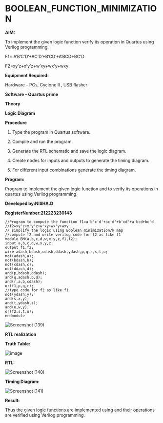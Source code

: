 # BOOLEAN_FUNCTION_MINIMIZATION

**AIM:**

To implement the given logic function verify its operation in Quartus using Verilog programming.

F1= A’B’C’D’+AC’D’+B’CD’+A’BCD+BC’D 

F2=xy’z+x’y’z+w’xy+wx’y+wxy

**Equipment Required:**

Hardware – PCs, Cyclone II , USB flasher

**Software – Quartus prime**

**Theory**

**Logic Diagram**

**Procedure**

1.	Type the program in Quartus software.

2.	Compile and run the program.

3.	Generate the RTL schematic and save the logic diagram.

4.	Create nodes for inputs and outputs to generate the timing diagram.

5.	For different input combinations generate the timing diagram.


**Program:**

 Program to implement the given logic function and to verify its operations in quartus using Verilog programming. 

**Developed by:NISHA.D**

**RegisterNumber:212223230143**
```
//Program to compute the function f1=a'b'c'd'+ac'd'+b'cd'+a'bcd+bc'd
//f2=xy'z+x'y'z+w'xy+wx'y+wxy
// simplify the logic using Boolean minimization/k map 
//compute f2 and write verilog code for f2 as like f1
module BM(a,b,c,d,w,x,y,z,f1,f2);
input a,b,c,d,w,x,y,z;
output f1,f2;
wire adash,bdash,cdash,ddash,ydash,p,q,r,s,t,u;
not(adash,a);
not(bdash,b);
not(cdash,c);
not(ddash,d);
and(p,bdash,ddash);
and(q,adash,b,d);
and(r,a,b,cdash);
or(f1,p,q,r);
//type code for f2 as like f1
not(ydash,y);
and(s,x,y);
and(t,ydash,z);
and(u,w,y);
or(f2,s,t,u);
endmodule

```

![Screenshot (139)](https://github.com/Nishadayalan/BOOLEAN_FUNCTION_MINIMIZATION/assets/144870468/f5936d79-1e9e-4037-98f1-7c453afa28fb)




**RTL realization**

**Truth Table:**

![image](https://github.com/keerthanapillaram/BOOLEAN_FUNCTION_MINIMIZATION/assets/145743072/89b083e7-5dbd-47c4-851a-6adf4d83bc46)

**RTL:**

![Screenshot (140)](https://github.com/Nishadayalan/BOOLEAN_FUNCTION_MINIMIZATION/assets/144870468/0081e19e-f2c3-4a0c-b39a-09150f8fa39a)


**Timing Diagram:**

![Screenshot (141)](https://github.com/Nishadayalan/BOOLEAN_FUNCTION_MINIMIZATION/assets/144870468/0edca49c-4e21-4fb0-b0db-58ddc6710fe5)

**Result:**

Thus the given logic functions are implemented using and their operations are verified using Verilog programming.

